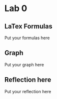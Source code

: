 # Lab 0



## LaTex Formulas

Put your formulas here

## Graph

Put your graph here

## Reflection here

Put your reflection here